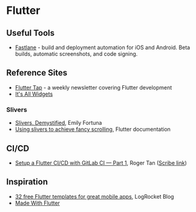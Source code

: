 # Flutter

## Useful Tools

- [Fastlane](https://fastlane.tools/) - build and deployment automation for iOS
  and Android. Beta builds, automatic screenshots, and code signing.

## Reference Sites

- [Flutter Tap](https://fluttertap.com/) - a
  weekly newsletter covering Flutter development
- [It's All Widgets](https://itsallwidgets.com/)

### Slivers

- [Slivers,
  Demystified](https://scribe.rip/flutter/slivers-demystified-6ff68ab0296f),
  Emily Fortuna
- [Using slivers to achieve fancy
  scrolling](https://docs.flutter.dev/development/ui/advanced/slivers), Flutter
  documentation

## CI/CD

- [Setup a Flutter CI/CD with GitLab CI — Part
  1](https://medium.com/kinandcartacreated/setup-a-flutter-ci-cd-with-gitlab-ci-part-1-8d40b7a3b3dc),
  Roger Tan ([Scribe
  link](https://scribe.rip/kinandcartacreated/setup-a-flutter-ci-cd-with-gitlab-ci-part-1-8d40b7a3b3dc))

## Inspiration

- [32 free Flutter templates for great mobile
  apps](https://blog.logrocket.com/32-free-flutter-templates-mobile-apps/),
  LogRocket Blog
- [Made With Flutter](https://madewithflutter.net/)
